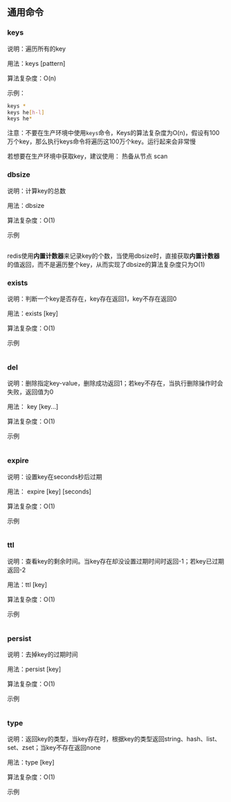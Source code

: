 ## 通用命令

### keys

说明：遍历所有的key

用法：keys [pattern]

算法复杂度：O(n)

示例：

```bash
keys * 
keys he[h-l]
keys he*
```

注意：不要在生产环境中使用`keys`命令，Keys的算法复杂度为O(n)，假设有100万个key，那么执行keys命令将遍历这100万个key。运行起来会非常慢

若想要在生产环境中获取key，建议使用：
热备从节点
scan

### dbsize

说明：计算key的总数

用法：dbsize

算法复杂度：O(1)

示例

```bash

```

redis使用**内置计数器**来记录key的个数，当使用dbsize时，直接获取**内置计数器**的值返回，而不是遍历整个key，从而实现了dbsize的算法复杂度只为O(1)

### exists

说明：判断一个key是否存在，key存在返回1，key不存在返回0

用法：exists [key]

算法复杂度：O(1)

示例

```bash

```

### del

说明：删除指定key-value，删除成功返回1；若key不存在，当执行删除操作时会失败，返回值为0

用法： key [key...] 

算法复杂度：O(1)

示例

```bash

```

### expire 

 说明：设置key在seconds秒后过期

用法： expire [key] [seconds]

算法复杂度：O(1)

示例

```bash

```

### ttl

说明：查看key的剩余时间。当key存在却没设置过期时间时返回-1；若key已过期返回-2

用法：ttl [key] 

算法复杂度：O(1)

示例

```bash

```

### persist 

说明：去掉key的过期时间

用法：persist [key] 

算法复杂度：O(1)

示例

```bash

```

 ### type

说明：返回key的类型，当key存在时，根据key的类型返回string、hash、list、set、zset；当key不存在返回none

用法：type [key] 

算法复杂度：O(1)

示例

```bash

```


